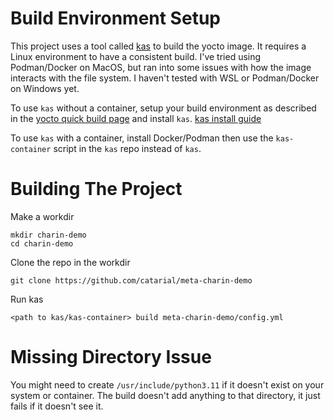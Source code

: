 # Build Environment Setup

This project uses a tool called [kas](https://github.com/siemens/kas)
to build the yocto image. It requires a Linux environment to have a
consistent build. I've tried using Podman/Docker on MacOS, but ran into
some issues with how the image interacts with the file system. I haven't
tested with WSL or Podman/Docker on Windows yet.

To use `kas` without a container, setup your build environment as
described in the [yocto quick build page](https://docs.yoctoproject.org/brief-yoctoprojectqs/index.html)
and install `kas`. [kas install guide](https://kas.readthedocs.io/en/latest/userguide/getting-started.html)

To use `kas` with a container, install Docker/Podman then use the `kas-container` script
in the `kas` repo instead of `kas`.

# Building The Project

Make a workdir

```
mkdir charin-demo
cd charin-demo
```

Clone the repo in the workdir

```
git clone https://github.com/catarial/meta-charin-demo
```

Run kas

```
<path to kas/kas-container> build meta-charin-demo/config.yml
```

# Missing Directory Issue

You might need to create `/usr/include/python3.11` if it doesn't exist
on your system or container. The build doesn't add anything to
that directory, it just fails if it doesn't see it.



